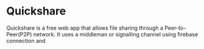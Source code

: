 # Quickshare

Quickshare is a free web app that allows file sharing through a Peer-to-Peer(P2P) network.
It uses a middleman or signalling channel using firebase connection and
